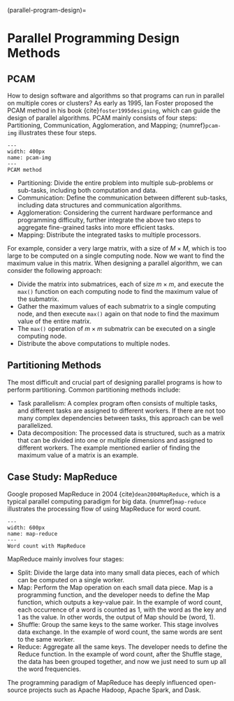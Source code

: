 (parallel-program-design)=
# Parallel Programming Design Methods

## PCAM

How to design software and algorithms so that programs can run in parallel on multiple cores or clusters? As early as 1995, Ian Foster proposed the PCAM method in his book {cite}`foster1995designing`, which can guide the design of parallel algorithms. PCAM mainly consists of four steps: Partitioning, Communication, Agglomeration, and Mapping; {numref}`pcam-img` illustrates these four steps.

```{figure} ../img/ch-intro/pcam.png
---
width: 400px
name: pcam-img
---
PCAM method
```

* Partitioning: Divide the entire problem into multiple sub-problems or sub-tasks, including both computation and data.
* Communication: Define the communication between different sub-tasks, including data structures and communication algorithms.
* Agglomeration: Considering the current hardware performance and programming difficulty, further integrate the above two steps to aggregate fine-grained tasks into more efficient tasks.
* Mapping: Distribute the integrated tasks to multiple processors.

For example, consider a very large matrix, with a size of $M \times M$, which is too large to be computed on a single computing node. Now we want to find the maximum value in this matrix. When designing a parallel algorithm, we can consider the following approach:

* Divide the matrix into submatrices, each of size $m \times m$, and execute the `max()` function on each computing node to find the maximum value of the submatrix.
* Gather the maximum values of each submatrix to a single computing node, and then execute `max()` again on that node to find the maximum value of the entire matrix.
* The `max()` operation of $m \times m$ submatrix can be executed on a single computing node.
* Distribute the above computations to multiple nodes.

## Partitioning Methods

The most difficult and crucial part of designing parallel programs is how to perform partitioning. Common partitioning methods include:

* Task parallelism: A complex program often consists of multiple tasks, and different tasks are assigned to different workers. If there are not too many complex dependencies between tasks, this approach can be well parallelized.
* Data decomposition: The processed data is structured, such as a matrix that can be divided into one or multiple dimensions and assigned to different workers. The example mentioned earlier of finding the maximum value of a matrix is an example.

## Case Study: MapReduce

Google proposed MapReduce in 2004 {cite}`dean2004MapReduce`, which is a typical parallel computing paradigm for big data. {numref}`map-reduce` illustrates the processing flow of using MapReduce for word count.

```{figure} ../img/ch-intro/map-reduce.png
---
width: 600px
name: map-reduce
---
Word count with MapReduce
```

MapReduce mainly involves four stages:

* Split: Divide the large data into many small data pieces, each of which can be computed on a single worker.
* Map: Perform the Map operation on each small data piece. Map is a programming function, and the developer needs to define the Map function, which outputs a key-value pair. In the example of word count, each occurrence of a word is counted as 1, with the word as the key and 1 as the value. In other words, the output of Map should be (word, 1).
* Shuffle: Group the same keys to the same worker. This stage involves data exchange. In the example of word count, the same words are sent to the same worker.
* Reduce: Aggregate all the same keys. The developer needs to define the Reduce function. In the example of word count, after the Shuffle stage, the data has been grouped together, and now we just need to sum up all the word frequencies.

The programming paradigm of MapReduce has deeply influenced open-source projects such as Apache Hadoop, Apache Spark, and Dask.